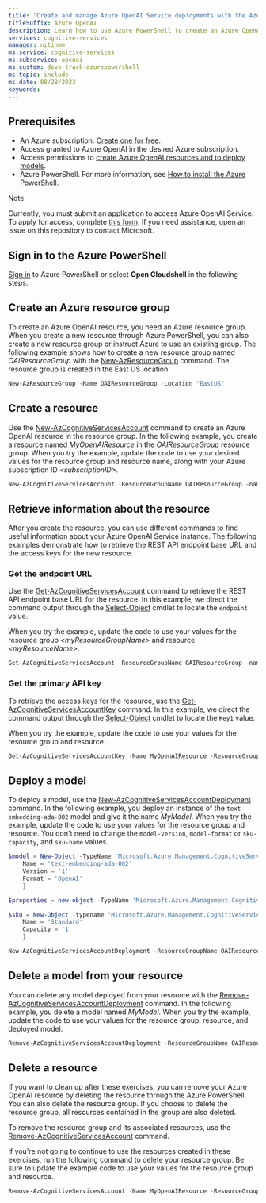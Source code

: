 ```yaml
---
title: 'Create and manage Azure OpenAI Service deployments with the Azure PowerShell'
titleSuffix: Azure OpenAI
description: Learn how to use Azure PowerShell to create an Azure OpenAI resource and manage deployments with the Azure OpenAI Service.
services: cognitive-services
manager: nitinme
ms.service: cognitive-services
ms.subservice: openai
ms.custom: devx-track-azurepowershell
ms.topic: include
ms.date: 08/28/2023
keywords:
---
```


## Prerequisites

- An Azure subscription. <a href="https://azure.microsoft.com/free/ai-services" target="_blank">Create one for free</a>.
- Access granted to Azure OpenAI in the desired Azure subscription.
- Access permissions to [create Azure OpenAI resources and to deploy models](../how-to/role-based-access-control.md).
- Azure PowerShell. For more information, see [How to install the Azure PowerShell](/powershell/azure/install-azure-powershell).

> [!NOTE]
> Currently, you must submit an application to access Azure OpenAI Service. To apply for access, complete [this form](https://aka.ms/oai/access). If you need assistance, open an issue on this repository to contact Microsoft.

## Sign in to the Azure PowerShell

[Sign in](/powershell/azure/authenticate-azureps) to Azure PowerShell or select **Open Cloudshell** in the following steps.

## Create an Azure resource group

To create an Azure OpenAI resource, you need an Azure resource group. When you create a new resource through Azure PowerShell, you can also create a new resource group or instruct Azure to use an existing group. The following example shows how to create a new resource group named _OAIResourceGroup_ with the [New-AzResourceGroup](/powershell/module/az.resources/new-azresourcegroup) command. The resource group is created in the East US location. 

```powershell
New-AzResourceGroup -Name OAIResourceGroup -Location "EastUS"
```

## Create a resource

Use the [New-AzCognitiveServicesAccount](/powershell/module/az.cognitiveservices/new-azcognitiveservicesaccount) command to create an Azure OpenAI resource in the resource group. In the following example, you create a resource named _MyOpenAIResource_ in the _OAIResourceGroup_ resource group. When you try the example, update the code to use your desired values for the resource group and resource name, along with your Azure subscription ID _\<subscriptionID>_.

```powershell
New-AzCognitiveServicesAccount -ResourceGroupName OAIResourceGroup -name MyOpenAIResource -Type OpenAI -SkuName S0 -Location 'EastUS'
```

## Retrieve information about the resource

After you create the resource, you can use different commands to find useful information about your Azure OpenAI Service instance. The following examples demonstrate how to retrieve the REST API endpoint base URL and the access keys for the new resource.

### Get the endpoint URL

Use the [Get-AzCognitiveServicesAccount](/powershell/module/az.cognitiveservices/get-azcognitiveservicesaccount) command to retrieve the REST API endpoint base URL for the resource. In this example, we direct the command output through the [Select-Object](/powershell/module/microsoft.powershell.utility/select-object) cmdlet to locate the `endpoint` value.

When you try the example, update the code to use your values for the resource group _\<myResourceGroupName>_ and resource _\<myResourceName>_.

```powershell
Get-AzCognitiveServicesAccount -ResourceGroupName OAIResourceGroup -name MyOpenAIResource | Select-Object endpoint
```

### Get the primary API key

To retrieve the access keys for the resource, use the [Get-AzCognitiveServicesAccountKey](/powershell/module/az.cognitiveservices/get-azcognitiveservicesaccountkey) command. In this example, we direct the command output through the [Select-Object](/powershell/module/microsoft.powershell.utility/select-object) cmdlet to locate the `Key1` value.

When you try the example, update the code to use your values for the resource group and resource.

```powershell
Get-AzCognitiveServicesAccountKey -Name MyOpenAIResource -ResourceGroupName OAIResourceGroup | Select-Object Key1
```

## Deploy a model

To deploy a model, use the [New-AzCognitiveServicesAccountDeployment](/powershell/module/az.cognitiveservices/new-azcognitiveservicesaccountdeployment) command. In the following example, you deploy an instance of the `text-embedding-ada-002` model and give it the name _MyModel_. When you try the example, update the code to use your values for the resource group and resource. You don't need to change the `model-version`, `model-format` or `sku-capacity`, and `sku-name` values. 

```powershell
$model = New-Object -TypeName 'Microsoft.Azure.Management.CognitiveServices.Models.DeploymentModel' -Property @{
    Name = 'text-embedding-ada-002'
    Version = '1'
    Format = 'OpenAI'
    }

$properties = new-object -TypeName 'Microsoft.Azure.Management.CognitiveServices.Models.DeploymentProperties' -Property @{Model = $model}

$sku = New-Object -typename "Microsoft.Azure.Management.CognitiveServices.Models.Sku" -Property @{
    Name = 'Standard'
    Capacity = '1'
    }

New-AzCognitiveServicesAccountDeployment -ResourceGroupName OAIResourceGroup -AccountName MyOpenAIResource -Name MyModel -Properties $properties -Sku $sku
```

## Delete a model from your resource

You can delete any model deployed from your resource with the [Remove-AzCognitiveServicesAccountDeployment](/powershell/module/az.cognitiveservices/remove-azcognitiveservicesaccountdeployment) command. In the following example, you delete a model named _MyModel_. When you try the example, update the code to use your values for the resource group, resource, and deployed model. 

```powershell
Remove-AzCognitiveServicesAccountDeployment -ResourceGroupName OAIResourceGroup -AccountName MyOpenAIResource -Name MyModel
```

## Delete a resource

If you want to clean up after these exercises, you can remove your Azure OpenAI resource by deleting the resource through the Azure PowerShell. You can also delete the resource group. If you choose to delete the resource group, all resources contained in the group are also deleted.

To remove the resource group and its associated resources, use the [Remove-AzCognitiveServicesAccount](/powershell/module/az.cognitiveservices/remove-azcognitiveservicesaccount) command.

If you're not going to continue to use the resources created in these exercises, run the following command to delete your resource group. Be sure to update the example code to use your values for the resource group and resource.

```powershell
Remove-AzCognitiveServicesAccount -Name MyOpenAIResource -ResourceGroupName OAIResourceGroup
```
